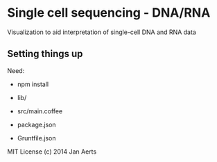 # Single cell sequencing - DNA/RNA

Visualization to aid interpretation of single-cell DNA and RNA data

## Setting things up

Need:

* npm install

* lib/
* src/main.coffee
* package.json
* Gruntfile.json

MIT License (c) 2014 Jan Aerts
